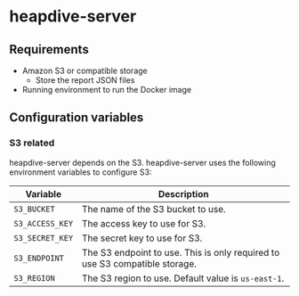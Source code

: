 # heapdive-server

## Requirements

- Amazon S3 or compatible storage
    - Store the report JSON files
- Running environment to run the Docker image

## Configuration variables

### S3 related

heapdive-server depends on the S3. heapdive-server uses the following environment variables to configure S3:

| Variable        | Description                                                                 |
|-----------------|-----------------------------------------------------------------------------|
| `S3_BUCKET`     | The name of the S3 bucket to use.                                           |
| `S3_ACCESS_KEY` | The access key to use for S3.                                               |
| `S3_SECRET_KEY` | The secret key to use for S3.                                               |
| `S3_ENDPOINT`   | The S3 endpoint to use. This is only required to use S3 compatible storage. |
| `S3_REGION`     | The S3 region to use. Default value is `us-east-1`.                         |
